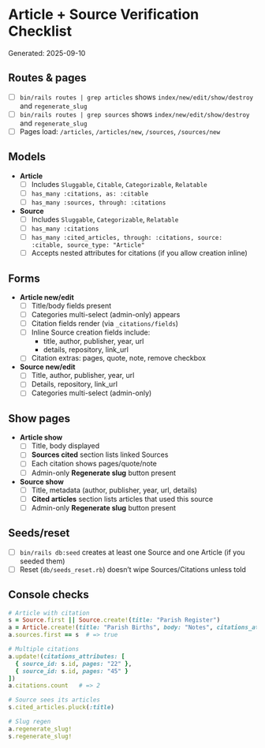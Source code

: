 # Article + Source Verification Checklist
Generated: 2025-09-10

## Routes & pages
- [ ] `bin/rails routes | grep articles` shows `index/new/edit/show/destroy` and `regenerate_slug`
- [ ] `bin/rails routes | grep sources` shows `index/new/edit/show/destroy` and `regenerate_slug`
- [ ] Pages load: `/articles`, `/articles/new`, `/sources`, `/sources/new`

## Models
- **Article**
  - [ ] Includes `Sluggable`, `Citable`, `Categorizable`, `Relatable`
  - [ ] `has_many :citations, as: :citable`
  - [ ] `has_many :sources, through: :citations`
- **Source**
  - [ ] Includes `Sluggable`, `Categorizable`, `Relatable`
  - [ ] `has_many :citations`
  - [ ] `has_many :cited_articles, through: :citations, source: :citable, source_type: "Article"`
  - [ ] Accepts nested attributes for citations (if you allow creation inline)

## Forms
- **Article new/edit**
  - [ ] Title/body fields present
  - [ ] Categories multi-select (admin-only) appears
  - [ ] Citation fields render (via `_citations/fields`)
  - [ ] Inline Source creation fields include:
    - title, author, publisher, year, url
    - details, repository, link_url
  - [ ] Citation extras: pages, quote, note, remove checkbox
- **Source new/edit**
  - [ ] Title, author, publisher, year, url
  - [ ] Details, repository, link_url
  - [ ] Categories multi-select (admin-only)

## Show pages
- **Article show**
  - [ ] Title, body displayed
  - [ ] **Sources cited** section lists linked Sources
  - [ ] Each citation shows pages/quote/note
  - [ ] Admin-only **Regenerate slug** button present
- **Source show**
  - [ ] Title, metadata (author, publisher, year, url, details)
  - [ ] **Cited articles** section lists articles that used this source
  - [ ] Admin-only **Regenerate slug** button present

## Seeds/reset
- [ ] `bin/rails db:seed` creates at least one Source and one Article (if you seeded them)
- [ ] Reset (`db/seeds_reset.rb`) doesn’t wipe Sources/Citations unless told

## Console checks
```ruby
# Article with citation
s = Source.first || Source.create!(title: "Parish Register")
a = Article.create!(title: "Parish Births", body: "Notes", citations_attributes: [{ source_id: s.id, pages: "22" }])
a.sources.first == s  # => true

# Multiple citations
a.update!(citations_attributes: [
  { source_id: s.id, pages: "22" },
  { source_id: s.id, pages: "45" }
])
a.citations.count   # => 2

# Source sees its articles
s.cited_articles.pluck(:title)

# Slug regen
a.regenerate_slug!
s.regenerate_slug!
```
